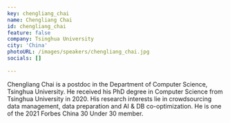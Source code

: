 ```yaml
---
key: chengliang_chai
name: Chengliang Chai
id: chengliang_chai
feature: false
company: Tsinghua University
city: 'China'
photoURL: /images/speakers/chengliang_chai.jpg
socials: []
 
---
```

Chengliang Chai is a postdoc in the Department of Computer Science, Tsinghua University. He received his PhD degree in Computer Science from Tsinghua University in 2020. His research interests lie in crowdsourcing data management, data preparation and AI & DB co-optimization. He is one of the 2021 Forbes China 30 Under 30 member.